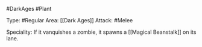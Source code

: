 #DarkAges #Plant 

Type: #Regular 
Area: [[Dark Ages]]
Attack: #Melee

Speciality: If it vanquishes a zombie, it spawns a [[Magical Beanstalk]] on its lane.
